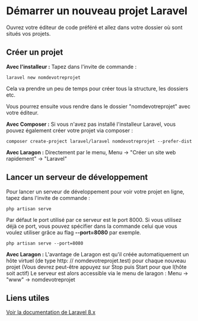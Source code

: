 # Démarrer un nouveau projet Laravel

Ouvrez votre éditeur de code préféré et allez dans votre dossier où sont situés vos projets.

## Créer un projet

__Avec l'installeur :__  Tapez dans l'invite de commande :

```
laravel new nomdevotreprojet
```

Cela va prendre un peu de temps pour créer tous la structure, les dossiers etc.

Vous pourrez ensuite vous rendre dans le dossier "nomdevotreprojet" avec votre éditeur.

__Avec Composer :__ Si vous n'avez pas installé l'installeur Laravel, vous pouvez également créer votre projet via composer :

```
composer create-project laravel/laravel nomdevotreprojet --prefer-dist
```

__Avec Laragon :__
Directement par le menu,
 Menu -> "Créer un site web rapidement" -> "Laravel"

## Lancer un serveur de développement

Pour lancer un serveur de développement pour voir votre projet en ligne, tapez dans l'invite de commande :

```
php artisan serve
```

Par défaut le port utilisé par ce serveur est le port 8000. Si vous utilisez déjà ce port, vous pouvez spécifier dans la commande celui que vous voulez utiliser grâce au flag **--port=8080** par exemple.

```
php artisan serve --port=8080
```
__Avec Laragon :__
L'avantage de Laragon est qu'il créée automatiquement un hôte virtuel (de type http: // nomdevotreprojet.test) pour chaque nouveau projet (Vous devrez peut-être appuyez sur Stop puis Start pour que l(hôte soit actif)
Le serveur est alors accessible via le menu de laragon :
 Menu -> "www" -> nomdevotreprojet

## Liens utiles

[Voir la documentation de Laravel 8.x](https://laravel.com/docs/8.x)
